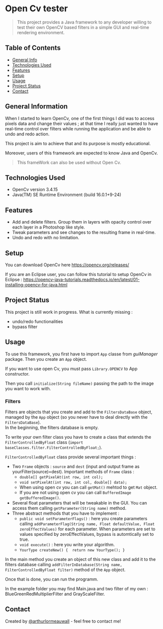 # Open Cv tester

> This project provides a Java framework to any developer willing to test their own OpenCV based filters in a simple GUI and real-time rendering environment.

## Table of Contents
* [General Info](#general-information)
* [Technologies Used](#technologies-used)
* [Features](#features)
* [Setup](#setup)
* [Usage](#usage)
* [Project Status](#project-status)
* [Contact](#contact)


## General Information

When I started to learn OpenCv, one of the first things I did was to access pixels data and change their values ; at that time I really just wanted to have real-time control over filters while running the application and be able to undo and redo action.

This project is aim to achieve that and its purpose is mostly educational. 

Moreover, users of this framework are expected to know Java and OpenCv.

> This frameWork can also be used without Open Cv.


## Technologies Used

- OpenCv version 3.4.15
- Java(TM) SE Runtime Environment (build 16.0.1+9-24)


## Features
- Add and delete filters. Group them in layers with opacity control over each layer in a Photoshop like style.
- Tweak parameters and see changes to the resulting frame in real-time.
- Undo and redo with no limitation.


## Setup
You can download OpenCv here https://opencv.org/releases/

If you are an Eclipse user, you can follow this tutorial to setup OpenCv in Eclipse :
https://opencv-java-tutorials.readthedocs.io/en/latest/01-installing-opencv-for-java.html


## Project Status
This project is still work in progress.
What is currently missing :
* undo/redo functionalities
* bypass filter


## Usage

To use this framework, you first have to import `App` classe from *guiManager* package. Then you create an `App` object.

If you want to use open Cv, you must pass `Library.OPENCV` to App constructor. 

Then you call `initialize(String fileName)` passing the path to the image you want to work with.

### Filters
Filters are objects that you create and add to the `FiltersDataBase` object, managed by the `App` object (so you never have to deal directly with the `FiltersDataBase`).  
In the beginning, the filters database is empty. 

To write your own filter class you have to create a class that extends the `FilterControlledByFloat` class (`import baseClasses.filter.FilterControlledByFloat;`).

`FilterControlledByFloat` class provide several important things : 
* Two `Frame` objects : `source` and `dest` (input and output frame as yourFilter(source)=dest). Important methods of `Frame` class : 
	* `double[] getPixelAt(int row, int col);`
	* `void setPixelAt(int row, int col, double[] data);`
	*   When using open cv you can call `getMat()` mehtod to get `Mat` object. 
	*   If you are not using open cv you can call `BufferedImage getBufferedImage()`.
* Several float parameters that will be tweakable in the GUI. You can access them calling `getParameter(String name)` method.
* Three abstract methods that you have to implement : 
  * `public void setParameterFlags()` : here you create parameters calling `addParameterFlag(String name, Float defaultValue, Float zeroEffectValues)` for each parameter. When parameters are set to values specified by zeroEffectValues, bypass is automtically set to true.
  * `void execute()` : here you write your algorithm. 
  * `YourType createNew() {	
		return new YourType();
	}`

In the main method you create an object of this new class and add it to the filters database calling `addFilterInDatabase(String name, FilterControlledByFloat filter)` method of the `App` object.

Once that is done, you can run the programm. 

In the example folder you may find Main.java and two filter of my own : BlueGreenRedMultiplierFilter and GrayScaleFilter. 

## Contact
Created by [@arthurlormeauwall](https://github.com/arthurlormeauwall) - feel free to contact me!



